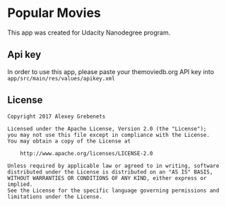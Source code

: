 # Popular Movies

This app was created for Udacity Nanodegree program.

## Api key

In order to use this app, please paste your themoviedb.org API key into 
    ```
    app/src/main/res/values/apikey.xml
    ```

## License

    Copyright 2017 Alexey Grebenets

    Licensed under the Apache License, Version 2.0 (the "License");
    you may not use this file except in compliance with the License.
    You may obtain a copy of the License at

        http://www.apache.org/licenses/LICENSE-2.0

    Unless required by applicable law or agreed to in writing, software
    distributed under the License is distributed on an "AS IS" BASIS,
    WITHOUT WARRANTIES OR CONDITIONS OF ANY KIND, either express or implied.
    See the License for the specific language governing permissions and
    limitations under the License.